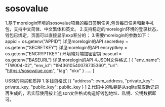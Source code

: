 # sosovalue
1.基于morelogin环境的sosovalue项目的每日签到任务,包含每日任务和新手礼包，支持中文简体、中文繁体和英文。
2.支持稳定的morelogin环境的登录状态，钱包已绑定，页面可以直接显示exp积分的；
3.需要morelogin的参数如下：
appid = os.getenv("APPID") 详见morelogin的API
secretkey = os.getenv("SECRETKEY") 详见morelogin的API
encryptkey = os.getenv("ENCRYPTKEY") 环境端对端加密密钥
baseurl = os.getenv("BASEURL") 详见morelogin的API
4.JSON文件格式
[
  {
    "env_name": "TW004-02",
    "env_id": "1943610540078735360",
    "url": "https://sosovalue.com",
    "tag": "okx"
  }
  .....
]

USSI的购买和质押
1.多钱包格式
[{
        "address": evm_address,
        "private_key": private_key,
        "public_key": public_key
    }
    ]
2.代码中的私钥是从sqlite获取助记词再生成的，若实际使用按上述json文件格式构造好钱包地址、私钥、公钥数据即可。
